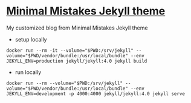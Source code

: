 # [Minimal Mistakes Jekyll theme](https://mmistakes.github.io/minimal-mistakes/)

My customized blog from Minimal Mistakes Jekyll theme

- setup locally
```
docker run --rm -it --volume="$PWD:/srv/jekyll" --volume="$PWD/vendor/bundle:/usr/local/bundle" --env JEKYLL_ENV=production jekyll/jekyll:4.0 jekyll build
```
- run locally
```
docker run --rm --volume="$PWD:/srv/jekyll" --volume="$PWD/vendor/bundle:/usr/local/bundle" --env JEKYLL_ENV=development -p 4000:4000 jekyll/jekyll:4.0 jekyll serve
```